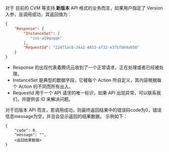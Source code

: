 

对于 目前的 CVM 等支持 **新版本**  API 格式的业务而言，如果用户指定了 Version 入参，且调用成功，其返回值为：

```json
{
    "Response": { 
        "InstanceSet": [ 
           "ins-a19qoqqk"
        ],
        "RequestId": "22471ac8-24a1-4653-af32-e375fb64ab58" 
    }
} 
```

* Response 的出现代表着腾讯云收到了一个正常请求，正在处理或者已经被处理。
* InstanceSet 是典型的数据字段，它被每个 Action 所自定义，其内容根据每个 Action 的不同而所有出入。
* RequestId 用于一个 API 请求的唯一标识，如果 API 出现异常，可以联系我们，并提供该 ID 来解决问题。


对于旧版本 API 而言，若调用成功，则最终返回结果中的错误码code为0，错误信息message为空，并且会显示返回的结果数据。
示例如下：
```
{
    "code": 0,
    "message": "",
    <返回结果数据>
}
```